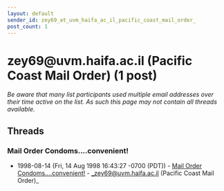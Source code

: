 ```yaml
---
layout: default
sender_id: zey69_at_uvm_haifa_ac_il_pacific_coast_mail_order_
post_count: 1
---
```


# zey69<span>@</span>uvm.haifa.ac.il (Pacific Coast Mail Order) (1 post)

_Be aware that many list participants used multiple email addresses over their time active on the list. As such this page may not contain all threads available._

## Threads

### Mail  Order  Condoms....convenient!
+ 1998-08-14 (Fri, 14 Aug 1998 16:43:27 -0700 (PDT)) - [Mail  Order  Condoms....convenient!](/archive/1998/08/161346fc3ca24229e9f4d90fff5d9638fe31e58c2c56242a33108f242d7ec7bf) - _zey69@uvm.haifa.ac.il (Pacific Coast Mail Order)_

